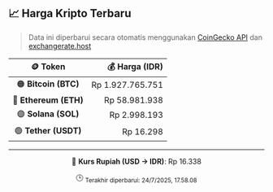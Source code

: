 

<!-- HARGA_KRIPTO -->
## 📈 Harga Kripto Terbaru

> Data ini diperbarui secara otomatis menggunakan [CoinGecko API](https://www.coingecko.com/) dan [exchangerate.host](https://exchangerate.host/)

<div align="center">

| 🪙 Token | 💰 Harga (IDR) |
|:------:|---------------:|
| 🟠 **Bitcoin (BTC)**   | Rp 1.927.765.751 |
| 🔵 **Ethereum (ETH)**  | Rp 58.981.938 |
| 🟣 **Solana (SOL)**    | Rp 2.998.193 |
| 🟢 **Tether (USDT)**   | Rp 16.298 |

---

💱 **Kurs Rupiah (USD → IDR)**: Rp 16.338

🕒 <sub>Terakhir diperbarui: 24/7/2025, 17.58.08</sub>

</div>
<!-- /HARGA_KRIPTO -->